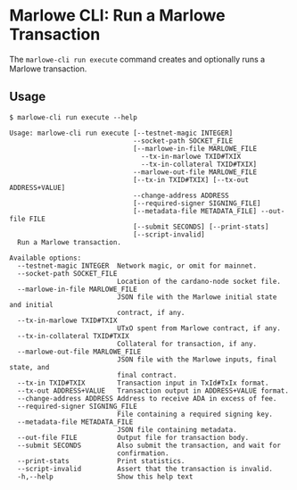 # Marlowe CLI: Run a Marlowe Transaction

The `marlowe-cli run execute` command creates and optionally runs a Marlowe transaction.


## Usage

    $ marlowe-cli run execute --help
    
    Usage: marlowe-cli run execute [--testnet-magic INTEGER]
                                   --socket-path SOCKET_FILE 
                                   [--marlowe-in-file MARLOWE_FILE
                                     --tx-in-marlowe TXID#TXIX
                                     --tx-in-collateral TXID#TXIX]
                                   --marlowe-out-file MARLOWE_FILE 
                                   [--tx-in TXID#TXIX] [--tx-out ADDRESS+VALUE]
                                   --change-address ADDRESS 
                                   [--required-signer SIGNING_FILE] 
                                   [--metadata-file METADATA_FILE] --out-file FILE 
                                   [--submit SECONDS] [--print-stats] 
                                   [--script-invalid]
      Run a Marlowe transaction.
    
    Available options:
      --testnet-magic INTEGER  Network magic, or omit for mainnet.
      --socket-path SOCKET_FILE
                               Location of the cardano-node socket file.
      --marlowe-in-file MARLOWE_FILE
                               JSON file with the Marlowe initial state and initial
                               contract, if any.
      --tx-in-marlowe TXID#TXIX
                               UTxO spent from Marlowe contract, if any.
      --tx-in-collateral TXID#TXIX
                               Collateral for transaction, if any.
      --marlowe-out-file MARLOWE_FILE
                               JSON file with the Marlowe inputs, final state, and
                               final contract.
      --tx-in TXID#TXIX        Transaction input in TxId#TxIx format.
      --tx-out ADDRESS+VALUE   Transaction output in ADDRESS+VALUE format.
      --change-address ADDRESS Address to receive ADA in excess of fee.
      --required-signer SIGNING_FILE
                               File containing a required signing key.
      --metadata-file METADATA_FILE
                               JSON file containing metadata.
      --out-file FILE          Output file for transaction body.
      --submit SECONDS         Also submit the transaction, and wait for
                               confirmation.
      --print-stats            Print statistics.
      --script-invalid         Assert that the transaction is invalid.
      -h,--help                Show this help text

